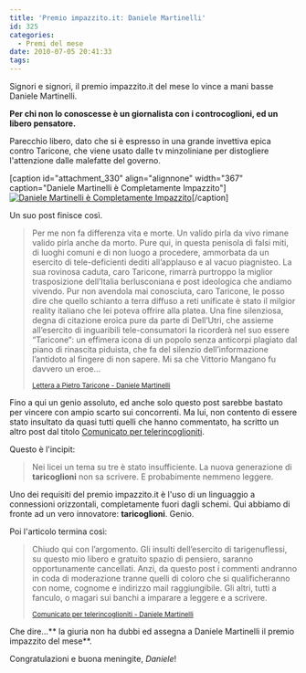```yaml
---
title: 'Premio impazzito.it: Daniele Martinelli'
id: 325
categories:
  - Premi del mese
date: 2010-07-05 20:41:33
tags:
---
```


Signori e signori, il premio impazzito.it del mese lo vince a mani basse Daniele Martinelli.

**Per chi non lo conoscesse è un giornalista con i controcoglioni, ed un libero pensatore.**

Parecchio libero, dato che si è espresso in una grande invettiva epica contro Taricone, che viene usato dalle tv minzoliniane per distogliere l'attenzione dalle malefatte del governo.

[caption id="attachment_330" align="alignnone" width="367" caption="Daniele Martinelli è Completamente Impazzito"][![Daniele Martinelli è Completamente Impazzito](http://impazzito.it/sites/impazzito.it/uploads/2010/07/Daniele-Martinelli.jpg "Daniele-Martinelli")](http://impazzito.it/sites/impazzito.it/uploads/2010/07/Daniele-Martinelli.jpg)[/caption]

Un suo post finisce così. 
> Per me non fa differenza vita e morte. Un valido pirla da vivo rimane valido pirla anche da morto. Pure qui, in questa penisola di falsi miti, di luoghi comuni e di non luogo a procedere, ammorbata da un esercito di tele-deficienti dediti all’applauso e al vacuo piagnisteo.
> La sua rovinosa caduta, caro Taricone, rimarrà purtroppo la miglior trasposizione dell’Italia berlusconiana e post ideologica che andiamo vivendo. Pur non avendola mai conosciuta, caro Taricone, le posso dire che quello schianto a terra diffuso a reti unificate è stato il milgior reality italiano che lei poteva offrire alla platea. Una fine silenziosa, degna di citazione eroica pure da parte di Dell’Utri, che assieme all’esercito di inguaribili tele-consumatori la ricorderà nel suo essere “Taricone“: un effimera icona di un popolo senza anticorpi plagiato dal piano di rinascita piduista, che fa del silenzio dell’informazione l’antidoto al fingere di non sapere. Mi sa che Vittorio Mangano fu davvero un eroe…
> 
> <small>[Lettera a Pietro Taricone - Daniele Martinelli](http://www.danielemartinelli.it/2010/07/03/lettera-a-pietro-taricone/)</small>

Fino a qui un genio assoluto, ed anche solo questo post sarebbe bastato per vincere con ampio scarto sui concorrenti.
Ma lui, non contento di essere stato insultato da quasi tutti quelli che hanno commentato, ha scritto un altro post dal titolo [Comunicato per telerincoglioniti](http://www.danielemartinelli.it/2010/07/04/comunicato-per-telerincoglioniti/).

Questo è l'incipit:
> Nei licei un tema su tre è stato insufficiente. La nuova generazione di **taricoglioni** non sa scrivere. E probabimente nemmeno leggere.

Uno dei requisiti del premio impazzito.it è l'uso di un linguaggio a connessioni orizzontali, completamente fuori dagli schemi.
Qui abbiamo di fronte ad un vero innovatore: **taricoglioni**.
Genio.

Poi l'articolo termina così:
> Chiudo qui con l’argomento. Gli insulti dell’esercito di tarigenuflessi, su questo mio libero e gratuito spazio di pensiero, saranno opportunamente cancellati. Anzi, da questo post i commenti andranno in coda di moderazione tranne quelli di coloro che si qualificheranno con nome, cognome e indirizzo mail raggiungibile. Gli altri, tutti a fanculo, o magari sui banchi a imparare a leggere e a scrivere.
> 
> <small>[Comunicato per telerincoglioniti - Daniele Martinelli](http://www.danielemartinelli.it/2010/07/04/comunicato-per-telerincoglioniti/)</small>

Che dire...** la giuria non ha dubbi ed assegna a Daniele Martinelli il premio impazzito del mese**.

Congratulazioni e buona meningite, _Daniele_!